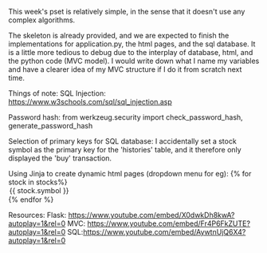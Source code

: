 This week's pset is relatively simple, in the sense that it doesn't use any complex algorithms. 

The skeleton is already provided, and we are expected to finish the implementations for application.py, the html pages, and the sql database.
It is a little more tedious to debug due to the interplay of database, html, and the python code (MVC model).
I would write down what I name my variables and have a clearer idea of my MVC structure if I do it from scratch next time.


Things of note:
SQL Injection: https://www.w3schools.com/sql/sql_injection.asp

Password hash: 
from werkzeug.security import check_password_hash, generate_password_hash

Selection of primary keys for SQL database: 
I accidentally set a stock symbol as the primary key for the 'histories' table, and it therefore only displayed the 'buy' transaction.

Using Jinja to create dynamic html pages (dropdown menu for eg):
              {% for stock in stocks%}
              <option value="{{ stock.symbol }}">{{ stock.symbol }}</option>
              {% endfor %}
              
             

Resources:
Flask: https://www.youtube.com/embed/X0dwkDh8kwA?autoplay=1&rel=0
MVC: https://www.youtube.com/embed/Fr4P6FkZUTE?autoplay=1&rel=0
SQL:https://www.youtube.com/embed/AywtnUjQ6X4?autoplay=1&rel=0
